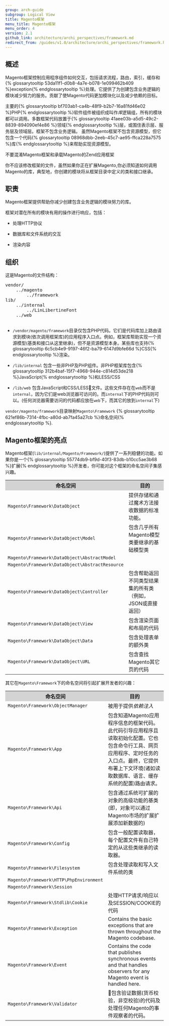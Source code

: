 ```yaml
---
group: arch-guide
subgroup: Logical View
title: Magento框架
menu_title: Magento框架
menu_order: 4
version: 2.1
github_link: architecture/archi_perspectives/framework.md
redirect_from: /guides/v1.0/architecture/archi_perspectives/framework.html
---
```


## 概述

Magento框架控制应用程序组件如何交互，包括请求流程，路由，索引，缓存和{% glossarytooltip 53da11f1-d0b8-4a7e-b078-1e099462b409 %}exception{% endglossarytooltip %}处理。它提供了为创建包含业务逻辑的模块减少努力的服务。贡献了使Magento代码更加模块化以及减少依赖的目标。

主要的{% glossarytooltip bf703ab1-ca4b-48f9-b2b7-16a81fd46e02 %}PHP{% endglossarytooltip %}软件组件被组织成叫作<i>库</i>逻辑组，所有的模块都可以调用。多数框架代码放置于{% glossarytooltip 41aee03b-a5d5-49c2-8839-894090ef4e86 %}领域{% endglossarytooltip %}层，或围住表示层、服务层及领域层。框架不包含业务逻辑。
虽然Magento框架不包含资源模型，但它包含一个代码{% glossarytooltip 08968dbb-2eeb-45c7-ae95-ffca228a7575 %}库{% endglossarytooltip %}来帮助实现资源模型。

<div class="bs-callout bs-callout-info" id="info">
  <p>不要混淆Magento框架和承载Magento的Zend应用框架</p>
</div>

你不应该修改框架的文件，虽然如果你正在扩展Magento,你必须知道如何调用Magento的库，典型地，你创建的模块将从框架目录中定义的类和接口继承。

## 职责

Magento框架提供帮助你减少创建包含业务逻辑的模块努力的库。

框架对潜在所有的模块有用的操作进行响应，包括：

* 处理HTTP协议

* 数据库和文件系统的交互

* 渲染内容

## 组织

这是Magento的文件结构：

<pre>
vendor/
    ../magento
        ../framework
lib/
    ../internal
        ../LinLibertineFont
    ../web
 </pre>

* `/vendor/magento/framework`目录仅包含PHP代码。它们是代码库加上路由请求到模块(依次调用框架库)的应用程序入口点。例如，框架库帮助实现一个资源模型(基类和接口从这里继承)，但不是资源模型本身。某些库也支持{% glossarytooltip 6c5cb4e9-9197-46f2-ba79-6147d9bfe66d %}CSS{% endglossarytooltip %}渲染。

* `/lib/internal` 包含一些非PHP及PHP组件。非PHP框架库包含{% glossarytooltip 312b4baf-15f7-4968-944e-c814d53de218 %}JavaScript{% endglossarytooltip %}和LESS/CSS

* `/lib/web` 包含JavaScript和CSS/LESS文件。这些文件存在在`web`而不是`internal`，因为它们是web浏览器可访问的。而`internal`下的PHP代码则可以。(任何浏览器需要访问的代码都应放在`web`下，而其它的放到`internal`下)

<div class="bs-callout bs-callout-info" id="info">
  <p><code>vendor/magento/framework</code>目录映射<code>Magento\Framework</code> {% glossarytooltip 621ef86b-7314-4fbc-a80d-ab7fa45a27cb %}命名空间{% endglossarytooltip %}.</p>
</div>

## Magento框架的亮点

Magento框架(`lib/internal/Magento/Framework/`)提供了一系列稳健的功能。如果你是一个{% glossarytooltip 55774db9-bf9d-40f3-83db-b10cc5ae3b68 %}扩展{% endglossarytooltip %}开发者，你可能对这个框架的命名空间子集感兴趣。

<table>
   <tbody>
      <tr style="background-color: lightgray">
         <th>命名空间</th>
         <th>目的</th>
      </tr>
      <tr>
         <td><code>Magento\Framework\DataObject</code>
         </td>
         <td>提供存储和通过魔术方法接收数据的标准功能。</td>
      </tr><tr>
         <td><code>Magento\Framework\DataObject\Model</code>
         </td>
         <td>包含几乎所有Magento模型类要继承的基础模型类</td>
      </tr><tr>
         <td><code>Magento\Framework\DataObject\AbstractModel</code>
         </td>
         <td></td>
      </tr>
      <tr>
         <td><code>Magento\Framework\DataObject\AbstractResource</code></td>
         <td></td>
      </tr>
      <tr>
         <td><code>Magento\Framework\DataObject\Controller</code></td>
         <td>包含帮助返回不同类型结果集的所有类（例如，JSON或直接返回）</td>
      </tr>
      <tr>
         <td><code>Magento\Framework\DataObject\View</code></td>
         <td>包含渲染页面和布局的代码</td>
      </tr><tr>
         <td><code>Magento\Framework\DataObject\Data</code></td>
         <td>包含处理表单的额外类</td>
      </tr><tr>
         <td><code>Magento\Framework\DataObject\URL</code></td>
         <td>包含查找Magento其它页的代码</td>
      </tr>
   </tbody>
</table>

其它在`Magento\Framework`下的命名空间将引起扩展开发者的兴趣：

<table>
    <tbody>
        <tr style="background-color: lightgray">
            <th>命名空间</th>
            <th>目的</th>
        </tr>
      <tr>
         <td><code>Magento\Framework\ObjectManager</code>
         </td>
         <td>被用于提供<i>依赖注入</i> </td>
      </tr>
	  <tr>
         <td><code>Magento\Framework\App</code>
         </td>
         <td>包含知道Magento应用程序信息的框架代码。此代码引导应用程序且读取初始化配置。它也包含命令行工具、网页应用程序、定时任务的入口点。最终，它提供布署上下文环境(诸如读取数据库、语言、缓存系统的配置)路由请求。
</td>
</tr>
<tr>
	<td>
		<code>Magento\Framework\Api</code>
	</td>
	<td>包含通过系统可扩展的对象的高级功能的基类(即，对象可以通过Magento市场的扩展扩展添加新数据的)</td>
</tr>
<tr>
	<td>
		<code>Magento\Framework\Config</code>
	</td>
	<td>包含一般配置读取器，每个配置文件有自己特定的从这些类继承的读取器。</td>
</tr>
<tr>
	<td>
		<code>Magento\Framework\Filesystem</code>
	</td>
	<td>包含处理读取和写入文件系统的类</td>
</tr>
	<tr>
		<td>
			<code>Magento\Framework\HTTP\PhpEnvironment</code>
		</td>
		<td/>
	</tr>
	<tr>
		<td>
			<code>Magento\Framework\Session</code>
		</td>
		<td/>
	</tr>
	<tr>
		<td>
			<code>Magento\Framework\Stdlib\Cookie</code>
		</td>
		<td>处理HTTP请求/响应以及SESSION/COOKIE的代码</td>
	</tr>
	<tr>
		<td>
			<code>Magento\Framework\Exception</code>
		</td>
		<td>Contains the basic exceptions that are thrown throughout the Magento codebase.</td>
	</tr>
	<tr>
		<td>
			<code>Magento\Framework\Event</code>
		</td>
		<td>Contains the code that publishes synchronous events and that handles observers for any Magento event is handled here.
		</td>
	</tr>
		<tr>
			<td>
				<code>Magento\Framework\Validator</code>
			</td>
			<td>包含验证数据(货币校验，非空校验)的代码及处理任何Magento的事件观察者的代码。
			</td>
		</tr>
	</tbody>
</table>
